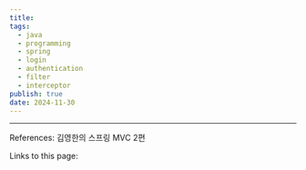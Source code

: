 ```yaml
---
title: 
tags:
  - java
  - programming
  - spring
  - login
  - authentication
  - filter
  - interceptor
publish: true
date: 2024-11-30
---
```




---
References: 김영한의 스프링 MVC 2편

Links to this page: 